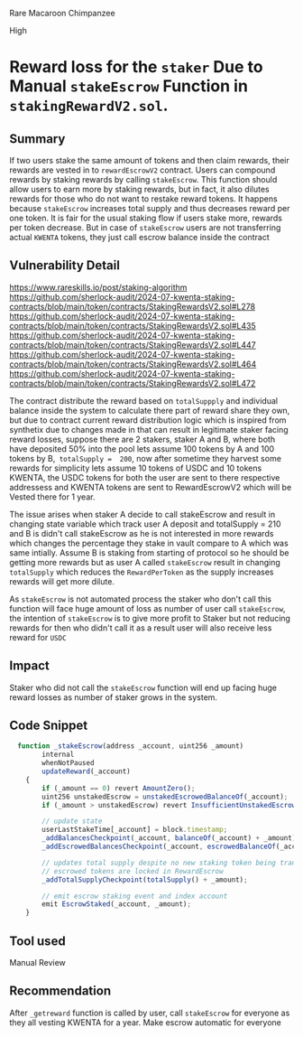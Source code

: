 Rare Macaroon Chimpanzee

High

# Reward loss for the `staker` Due to Manual `stakeEscrow` Function in `stakingRewardV2.sol`.

## Summary
If two users stake the same amount of tokens and then claim rewards, their rewards are vested in to `rewardEscrowV2` contract. Users can compound rewards by staking rewards by calling `stakeEscrow`. This function should allow users to earn more by staking rewards, but in fact, it also dilutes rewards for those who do not want to restake reward tokens.  It happens because `stakeEscrow` increases total supply and thus decreases reward per one token. 
It is fair for the usual staking flow if users stake more, rewards per token decrease. But in case of `stakeEscrow` users are not transferring actual `KWENTA` tokens, they just call escrow balance inside the contract

## Vulnerability Detail
https://www.rareskills.io/post/staking-algorithm
https://github.com/sherlock-audit/2024-07-kwenta-staking-contracts/blob/main/token/contracts/StakingRewardsV2.sol#L278
https://github.com/sherlock-audit/2024-07-kwenta-staking-contracts/blob/main/token/contracts/StakingRewardsV2.sol#L435
https://github.com/sherlock-audit/2024-07-kwenta-staking-contracts/blob/main/token/contracts/StakingRewardsV2.sol#L447
https://github.com/sherlock-audit/2024-07-kwenta-staking-contracts/blob/main/token/contracts/StakingRewardsV2.sol#L464
https://github.com/sherlock-audit/2024-07-kwenta-staking-contracts/blob/main/token/contracts/StakingRewardsV2.sol#L472

The contract distribute the reward based on `totalSuppply` and individual balance inside the system to  calculate there part of reward share they own, but due to contract current reward distribution logic which is inspired  from synthetix due to changes made in that can result in legitimate staker facing reward losses, suppose there are 2 stakers, staker A and B, where both have deposited 50% into the pool lets assume 100 tokens by A and 100 tokens by B,` totalSupply =  200`, now after sometime they harvest some rewards for simplicity lets assume 10 tokens of USDC and 10 tokens KWENTA, the USDC tokens for both the user are sent to there respective addressess and KWENTA tokens are sent to RewardEscrowV2 which will be Vested there for 1 year. 

The issue arises when staker A decide to call stakeEscrow and result in changing state variable which track user A deposit and totalSupply = 210 and B is didn't call stakeEscrow as he is not interested in more rewards which changes the percentage they stake in vault compare to A which was same intially. Assume B is staking from starting of protocol so he should be getting more rewards but as user A called `stakeEscrow` result in changing `totalSupply` which reduces the `RewardPerToken` as the supply increases rewards will get more dilute.

 As `stakeEscrow` is not automated process the staker who don't call this function will face huge amount of loss as number of user call `stakeEscrow`, the intention of `stakeEscrow` is to give more profit to Staker but not reducing rewards for then who didn't call it as a result user will also receive less reward for  `USDC`

## Impact
Staker who did not call the `stakeEscrow` function will end up facing huge reward losses as number of staker grows in the system.

## Code Snippet
```javascript 
  function _stakeEscrow(address _account, uint256 _amount)
        internal
        whenNotPaused
        updateReward(_account)
    {
        if (_amount == 0) revert AmountZero();
        uint256 unstakedEscrow = unstakedEscrowedBalanceOf(_account);
        if (_amount > unstakedEscrow) revert InsufficientUnstakedEscrow(unstakedEscrow);

        // update state
        userLastStakeTime[_account] = block.timestamp;
        _addBalancesCheckpoint(_account, balanceOf(_account) + _amount);
        _addEscrowedBalancesCheckpoint(_account, escrowedBalanceOf(_account) + _amount);

        // updates total supply despite no new staking token being transfered.
        // escrowed tokens are locked in RewardEscrow
        _addTotalSupplyCheckpoint(totalSupply() + _amount);

        // emit escrow staking event and index account
        emit EscrowStaked(_account, _amount);
    }

```

## Tool used

Manual Review

## Recommendation
After `_getreward` function is called by user, call `stakeEscrow` for everyone as they all vesting KWENTA for a year. Make escrow automatic for everyone